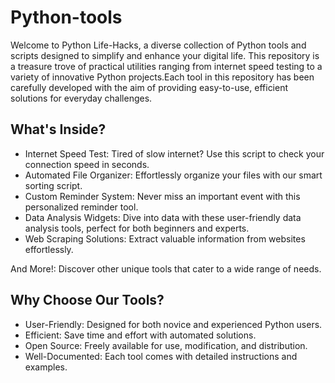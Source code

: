 # Python-tools
Welcome to Python Life-Hacks, a diverse collection of Python tools and scripts designed to simplify and enhance your digital life.
This repository is a treasure trove of practical utilities ranging from internet speed testing to a variety of innovative Python 
projects.Each tool in this repository has been carefully developed with the aim of providing easy-to-use, efficient solutions 
for everyday challenges.


## What's Inside?
* Internet Speed Test: Tired of slow internet? Use this script to check your connection speed in seconds.
* Automated File Organizer: Effortlessly organize your files with our smart sorting script.
* Custom Reminder System: Never miss an important event with this personalized reminder tool.
* Data Analysis Widgets: Dive into data with these user-friendly data analysis tools, perfect for both beginners and experts.
* Web Scraping Solutions: Extract valuable information from websites effortlessly.

And More!: Discover other unique tools that cater to a wide range of needs.

## Why Choose Our Tools?
* User-Friendly: Designed for both novice and experienced Python users.
* Efficient: Save time and effort with automated solutions.
* Open Source: Freely available for use, modification, and distribution.
* Well-Documented: Each tool comes with detailed instructions and examples.
